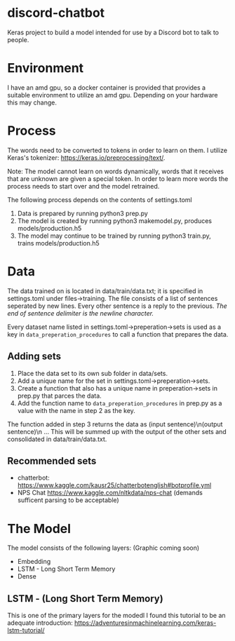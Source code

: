 # discord-chatbot
Keras project to build a model intended for use by a Discord bot to talk to people.

# Environment
I have an amd gpu, so a docker container is provided that provides a suitable environment to utilize  an amd gpu.
Depending on your hardware this may change.

# Process
The words need to be converted to tokens in order to learn on them.
I utilize Keras's tokenizer: https://keras.io/preprocessing/text/.

Note: The model cannot learn on words dynamically, words that it receives that are
unknown are given a special token. In order to learn more words the process needs to start over and the model
retrained. 

The following process depends on the contents of settings.toml

1. Data is prepared by running python3 prep.py 
2. The model is created by running python3 makemodel.py, produces models/production.h5
3. The model may continue to be trained by running python3 train.py, trains models/production.h5

# Data
The data trained on is located in data/train/data.txt; it is specified in settings.toml under files->training.
The file consists of a list of sentences seperated by new lines. Every other sentence is a reply to the previous.
*The end of sentence delimiter is the newline character.*

Every dataset name listed in settings.toml->preperation->sets is used as a key in ```data_preperation_procedures``` to call a function that prepares the data.

## Adding sets
1) Place the data set to its own sub folder in data/sets.
2) Add a unique name for the set in settings.toml->preperation->sets.
3) Create a function that also has a unique name in preperation->sets in prep.py that parces the data.
4) Add the function name to ```data_preperation_procedures``` in prep.py as a value with the name in step 2 as the key.  

The function added in step 3 returns the data as (input sentence)\n(output sentence)\n ...
This will be summed up with the output of the other sets and consolidated in data/train/data.txt.

## Recommended sets
* chatterbot: https://www.kaggle.com/kausr25/chatterbotenglish#botprofile.yml
* NPS Chat https://www.kaggle.com/nltkdata/nps-chat (demands sufficent parsing to be acceptable)

# The Model
The model consists of the following layers:
(Graphic coming soon)

* Embedding
* LSTM - Long Short Term Memory
* Dense

## LSTM - (Long Short Term Memory)
This is one of the primary layers for the modedl
I found this tutorial to be an adequate introduction: https://adventuresinmachinelearning.com/keras-lstm-tutorial/
